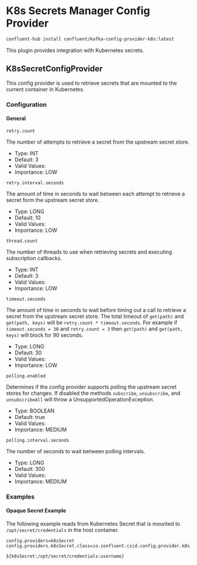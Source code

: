 # K8s Secrets Manager Config Provider

```bash
confluent-hub install confluent/kafka-config-provider-k8s:latest
```

This plugin provides integration with Kubernetes secrets.

## K8sSecretConfigProvider

This config provider is used to retrieve secrets that are mounted to the current container in Kubernetes.


### Configuration


#### General

```properties
retry.count
```
The number of attempts to retrieve a secret from the upstream secret store.

* Type: INT
* Default: 3
* Valid Values: 
* Importance: LOW

```properties
retry.interval.seconds
```
The amount of time in seconds to wait between each attempt to retrieve a secret form the upstream secret store.

* Type: LONG
* Default: 10
* Valid Values: 
* Importance: LOW

```properties
thread.count
```
The number of threads to use when retrieving secrets and executing subscription callbacks.

* Type: INT
* Default: 3
* Valid Values: 
* Importance: LOW

```properties
timeout.seconds
```
The amount of time in seconds to wait before timing out a call to retrieve a secret from the upstream secret store. The total timeout of `get(path)` and `get(path, keys)` will be `retry.count * timeout.seconds`. For example if `timeout.seconds = 30` and `retry.count = 3` then `get(path)` and `get(path, keys)` will block for 90 seconds.

* Type: LONG
* Default: 30
* Valid Values: 
* Importance: LOW

```properties
polling.enabled
```
Determines if the config provider supports polling the upstream secret stores for changes. If disabled the methods `subscribe`, `unsubscribe`, and `unsubscribeAll` will throw a UnsupportedOperationException.

* Type: BOOLEAN
* Default: true
* Valid Values: 
* Importance: MEDIUM

```properties
polling.interval.seconds
```
The number of seconds to wait between polling intervals.

* Type: LONG
* Default: 300
* Valid Values: 
* Importance: MEDIUM

### Examples

#### Opaque Secret Example

The following example reads from Kubernetes Secret that is mounted to `/opt/secret/credentials` in the host container.

```properties
config.providers=k8sSecret
config.providers.k8sSecret.class=io.confluent.csid.config.provider.k8s.K8sSecretConfigProvider
```

```
${k8sSecret:/opt/secret/credentials:username}
```

